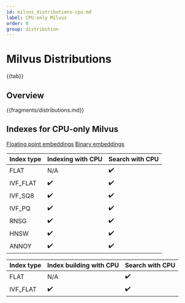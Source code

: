 ```yaml
---
id: milvus_distributions-cpu.md
label: CPU-only Milvus
order: 0
group: distribution
---
```


# Milvus Distributions

{{tab}} 

## Overview


{{fragments/distributions.md}}



## Indexes for CPU-only Milvus

<div class="filter">
<a href="#floating">Floating point embeddings</a> <a href="#binary">Binary embeddings</a>
</div>

<div class="filter-floating table-wrapper" markdown="block">

| Index type       | Indexing with CPU | Search with CPU |
| -------- | ----------------- | -------------- |
| FLAT     | N/A                 | ✔️           |
| IVF_FLAT | ✔️                | ✔️            |
| IVF_SQ8  | ✔️                | ✔️            |
| IVF_PQ   | ✔️                | ✔️            |
| RNSG     | ✔️                | ✔️            |
| HNSW     | ✔️                | ✔️            |
| ANNOY    | ✔️                | ✔️            |

</div>

<div class="filter-binary table-wrapper" markdown="block">

| Index type      | Index building with CPU | Search with CPU |
| -------- | ----------------- | -------------- |
| FLAT     | N/A                | ✔️           |
| IVF_FLAT | ✔️                | ✔️            |

</div>

